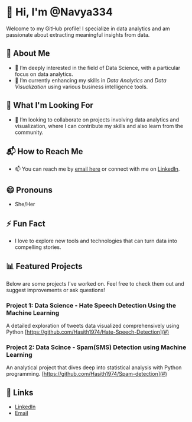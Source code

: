 # 👋 Hi, I'm @Navya334
Welcome to my GitHub profile! I specialize in data analytics and am passionate about extracting meaningful insights from data.
## 🌟 About Me
- 👀 I’m deeply interested in the field of Data Science, with a particular focus on data analytics.
- 🌱 I’m currently enhancing my skills in *Data Analytics* and *Data Visualization* using various business intelligence tools.
## 🚀 What I'm Looking For
- 💞 I’m looking to collaborate on projects involving data analytics and visualization, where I can contribute my skills and also learn from the community.
## 📬 How to Reach Me
- 📫 You can reach me by [email here](vadlamudinavya19@gmail.com) or connect with me on [LinkedIn](www.linkedin.com/in/navya-vadlamudi).
## 😄 Pronouns
- She/Her
## ⚡ Fun Fact
- I love to explore new tools and technologies that can turn data into compelling stories.
## 📊 Featured Projects
Below are some projects I've worked on. Feel free to check them out and suggest improvements or ask questions!
### Project 1: Data Science - Hate Speech Detection Using the Machine Learning 
A detailed exploration of tweets data visualized comprehensively using Python [https://github.com/Hasith1974/Hate-Speech-Detection](#)
### Project 2: Data Scince - Spam(SMS) Detection using Machine Learning
An analytical project that dives deep into statistical analysis with Python programming. [https://github.com/Hasith1974/Spam-detection](#)

## 🔗 Links
- [LinkedIn](www.linkedin.com/in/navya-vadlamudi)
- [Email](vadlamudinavya19@gmail.com)

<!---
This is a ✨ special ✨ repository because its README.md (this file) appears on your GitHub profile.
You can click the Preview link to take a look at your changes.
--->
